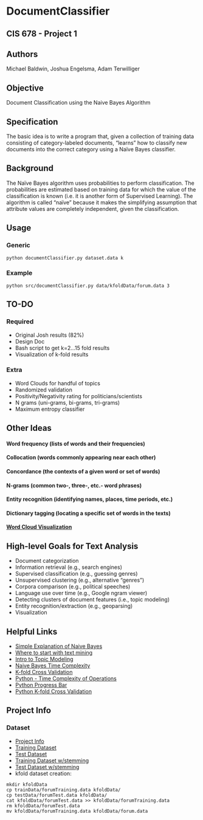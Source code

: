 # DocumentClassifier
## CIS 678 - Project 1

## Authors
Michael Baldwin, Joshua Engelsma, Adam Terwilliger

## Objective
Document Classification using the Naive Bayes Algorithm

## Specification
The basic idea is to write a program that, given a collection of training data consisting
of category-labeled documents, “learns” how to classify new documents into the
correct category using a Naïve Bayes classifier.

## Background
The Naïve Bayes algorithm uses probabilities to perform classification. The
probabilities are estimated based on training data for which the value of the
classification is known (i.e. it is another form of Supervised Learning). The
algorithm is called “naïve” because it makes the simplifying assumption that
attribute values are completely independent, given the classification.

## Usage
### Generic
`python documentClassifier.py dataset.data k`
### Example
`python src/documentClassifier.py data/kfoldData/forum.data 3`

## TO-DO
### Required
- Original Josh results (82%)
- Design Doc
- Bash script to get k=2...15 fold results
- Visualization of k-fold results 

### Extra  
- Word Clouds for handful of topics
- Randomized validation
- Positivity/Negativity rating for politicians/scientists
- N grams (uni-grams, bi-grams, tri-grams)
- Maximum entropy classifier

## Other Ideas  
#### Word frequency (lists of words and their frequencies)  
#### Collocation (words commonly appearing near each other)   
#### Concordance (the contexts of a given word or set of words)  
#### N-grams (common two-, three-, etc.- word phrases)  
#### Entity recognition (identifying names, places, time periods, etc.)  
#### Dictionary tagging (locating a specific set of words in the texts)  
#### [Word Cloud Visualization](https://github.com/jasondavies/d3-cloud)

## High-level Goals for Text Analysis  
- Document categorization  
- Information retrieval (e.g., search engines)  
- Supervised classification (e.g., guessing genres)  
- Unsupervised clustering (e.g., alternative “genres”)  
- Corpora comparison (e.g., political speeches)  
- Language use over time (e.g., Google ngram viewer)  
- Detecting clusters of document features (i.e., topic modeling)   
- Entity recognition/extraction (e.g., geoparsing)  
- Visualization   

## Helpful Links
- [Simple Explanation of Naive Bayes](http://stackoverflow.com/questions/10059594/a-simple-explanation-of-naive-bayes-classification)   
- [Where to start with text mining](http://tedunderwood.com/2012/08/14/where-to-start-with-text-mining/)   
- [Intro to Topic Modeling](http://journalofdigitalhumanities.org/2-1/topic-modeling-a-basic-introduction-by-megan-r-brett/)
- [Naive Bayes Time Complexity](http://nlp.stanford.edu/IR-book/html/htmledition/naive-bayes-text-classification-1.html)
- [K-fold Cross Validation](https://www.cs.cmu.edu/~schneide/tut5/node42.html)
- [Python - Time Complexity of Operations](https://www.ics.uci.edu/~pattis/ICS-33/lectures/complexitypython.txt)
- [Python Progress Bar](https://github.com/WoLpH/python-progressbar)
- [Python K-fold Cross Validation](http://stackoverflow.com/questions/16379313/how-to-use-the-a-10-fold-cross-validation-with-naive-bayes-classifier-and-nltk)

## Project Info
### Dataset
- [Project Info](http://www.cis.gvsu.edu/~wolffe/courses/cs678/projects/project2.pdf)
- [Training Dataset](http://www.cis.gvsu.edu/~wolffe/courses/cs678/projects/forumTraining.data)
- [Test Dataset](http://www.cis.gvsu.edu/~wolffe/courses/cs678/projects/forumTest.data)
- [Training Dataset w/stemming](http://www.cis.gvsu.edu/~wolffe/courses/cs678/projects/forumTraining-stemmed.data)
- [Test Dataset w/stemming](http://www.cis.gvsu.edu/~wolffe/courses/cs678/projects/forumTest-stemmed.data)
- kfold dataset creation:
```
mkdir kfoldData
cp trainData/forumTraining.data kfoldData/
cp testData/forumTest.data kfoldData/
cat kfoldData/forumTest.data >> kfoldData/forumTraining.data
rm kfoldData/forumTest.data
mv kfoldData/forumTraining.data kfoldData/forum.data
```
